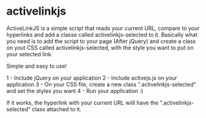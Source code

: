 activelinkjs 
============

ActiveLinkJS is a simple script that reads your current URL, compare to your hyperlinks and add a classe called activelinkjs-selected to it.
Basically what you need is to add the script to your page (After jQuery) and create a class on yout CSS called activelinkjs-selected, with the style you want to put
on your selected link.

Simple and easy to use!

1 - Include jQuery on your application
2 - Include activejs.js on your application
3 - On your CSS file, create a new class ".activelinkjs-selected" and set the styles you want
4 - Run your application :)

If it works, the hyperlink with your current URL wiill have the ".activelinkjs-selected" class attached to it.
